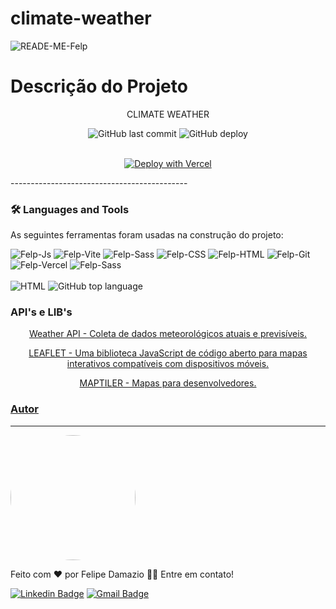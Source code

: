 # climate-weather


![READE-ME-Felp](https://github.com/felipedamazio/climate-weather/assets/71530559/f01f42f0-44ee-47c3-9bdb-e75a4bdca601)


# Descrição do Projeto
<p align="center">CLIMATE WEATHER</p>


<div align="center">
<img alt="GitHub last commit" src="https://img.shields.io/github/last-commit/felipedamazio/climate-weather?style=for-the-badge">
<img alt="GitHub deploy" src="https://img.shields.io/github/deployments/felipedamazio/felps-portifolio/production?style=for-the-badge&logo=vercel">
   
<br>
<br>
   
   [![Deploy with Vercel](https://vercel.com/button)](https://climate-weather.vercel.app/)
   
</div>
--------------------------------------------
   
### 🛠 Languages and Tools
As seguintes ferramentas foram usadas na construção do projeto:
<br>

 <div style="display: inline_block">  
 <img  alt="Felp-Js"  src="https://img.shields.io/badge/JavaScript-F7DF1E?style=for-the-badge&logo=javascript&logoColor=black"> 
 <img  alt="Felp-Vite"  src="https://img.shields.io/badge/vite-%23646CFF.svg?style=for-the-badge&logo=vite&logoColor=white"> 
 <img  alt="Felp-Sass" src="https://img.shields.io/badge/Sass-CC6699?style=for-the-badge&logo=sass&logoColor=white"> 
 <img  alt="Felp-CSS"  src="https://img.shields.io/badge/CSS3-1572B6?style=for-the-badge&logo=css3&logoColor=white"> 
 <img  alt="Felp-HTML" src="https://img.shields.io/badge/HTML5-E34F26?style=for-the-badge&logo=html5&logoColor=white">
 <img  alt="Felp-Git" src="https://img.shields.io/badge/GIT-E44C30?style=for-the-badge&logo=git&logoColor=white">
 <img  alt="Felp-Vercel" src="https://img.shields.io/badge/vercel-%23000000.svg?style=for-the-badge&logo=vercel&logoColor=white">  
 <img  alt="Felp-Sass" src="https://aleen42.github.io/badges/src/photoshop.svg"> 
</div>  
<br>
 <div style="display: inline_block">  
<img alt="HTML" src="https://img.shields.io/badge/Made%20for-VSCode-1f425f.svg">
<img alt="GitHub top language" src="https://img.shields.io/github/languages/top/felipedamazio/climate-weather">
</div>

### API's e LIB's
<p align="center"><a href="https://openweathermap.org/api">Weather API - Coleta de dados meteorológicos atuais e previsíveis.
</p>
<p align="center"><a href="https://leafletjs.com/examples/quick-start/">LEAFLET - Uma biblioteca JavaScript de código aberto
para mapas interativos compatíveis com dispositivos móveis.
</p>
<p align="center"><a href="https://leafletjs.com/examples/quick-start/">MAPTILER - Mapas para desenvolvedores.
</p>


### Autor
---

<a href="https://www.linkedin.com/in/felipe-damazio/">
<img width="200" style="border-radius: 50%;" src="https://media.licdn.com/dms/image/C4D03AQFVFuMXM17RQA/profile-displayphoto-shrink_800_800/0/1661115635906?e=1704931200&v=beta&t=W3bIvF5zZeZb9HMziuCqGMJ_HuF2qXDgf-sREV8VIsQ">  
 </a>
 


Feito com ❤️ por Felipe Damazio 👋🏽 Entre em contato!

[![Linkedin Badge](https://img.shields.io/badge/-Felipe-blue?style=flat-square&logo=Linkedin&logoColor=white&link=https://www.linkedin.com/in/felipe-damazio/)](https://www.linkedin.com/in/felipe-damazio/) 
[![Gmail Badge](https://img.shields.io/badge/-lipjb@hotmail.com-c14438?style=flat-square&logo=Gmail&logoColor=white&link=mailto:lipjb@hotmail.com)](mailto:lipjb@hotmail.com)





